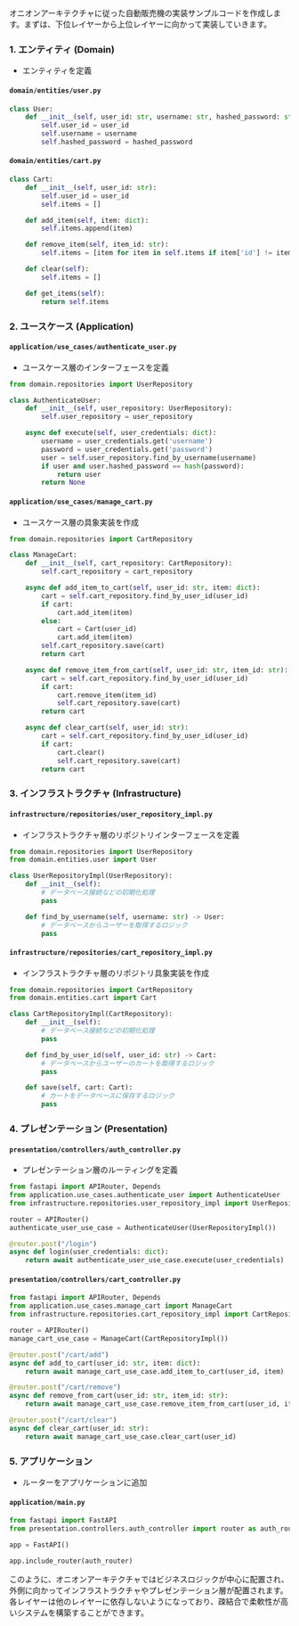 オニオンアーキテクチャに従った自動販売機の実装サンプルコードを作成します。まずは、下位レイヤーから上位レイヤーに向かって実装していきます。

### 1. エンティティ (Domain)
- エンティティを定義
#### `domain/entities/user.py`

```python
class User:
    def __init__(self, user_id: str, username: str, hashed_password: str):
        self.user_id = user_id
        self.username = username
        self.hashed_password = hashed_password
```

#### `domain/entities/cart.py`

```python
class Cart:
    def __init__(self, user_id: str):
        self.user_id = user_id
        self.items = []

    def add_item(self, item: dict):
        self.items.append(item)

    def remove_item(self, item_id: str):
        self.items = [item for item in self.items if item['id'] != item_id]

    def clear(self):
        self.items = []

    def get_items(self):
        return self.items
```

### 2. ユースケース (Application)

#### `application/use_cases/authenticate_user.py`
- ユースケース層のインターフェースを定義
```python
from domain.repositories import UserRepository

class AuthenticateUser:
    def __init__(self, user_repository: UserRepository):
        self.user_repository = user_repository

    async def execute(self, user_credentials: dict):
        username = user_credentials.get('username')
        password = user_credentials.get('password')
        user = self.user_repository.find_by_username(username)
        if user and user.hashed_password == hash(password):
            return user
        return None
```

#### `application/use_cases/manage_cart.py`
- ユースケース層の具象実装を作成
```python
from domain.repositories import CartRepository

class ManageCart:
    def __init__(self, cart_repository: CartRepository):
        self.cart_repository = cart_repository

    async def add_item_to_cart(self, user_id: str, item: dict):
        cart = self.cart_repository.find_by_user_id(user_id)
        if cart:
            cart.add_item(item)
        else:
            cart = Cart(user_id)
            cart.add_item(item)
        self.cart_repository.save(cart)
        return cart

    async def remove_item_from_cart(self, user_id: str, item_id: str):
        cart = self.cart_repository.find_by_user_id(user_id)
        if cart:
            cart.remove_item(item_id)
            self.cart_repository.save(cart)
        return cart

    async def clear_cart(self, user_id: str):
        cart = self.cart_repository.find_by_user_id(user_id)
        if cart:
            cart.clear()
            self.cart_repository.save(cart)
        return cart
```

### 3. インフラストラクチャ (Infrastructure)

#### `infrastructure/repositories/user_repository_impl.py`
- インフラストラクチャ層のリポジトリインターフェースを定義
```python
from domain.repositories import UserRepository
from domain.entities.user import User

class UserRepositoryImpl(UserRepository):
    def __init__(self):
        # データベース接続などの初期化処理
        pass

    def find_by_username(self, username: str) -> User:
        # データベースからユーザーを取得するロジック
        pass
```

#### `infrastructure/repositories/cart_repository_impl.py`
- インフラストラクチャ層のリポジトリ具象実装を作成
```python
from domain.repositories import CartRepository
from domain.entities.cart import Cart

class CartRepositoryImpl(CartRepository):
    def __init__(self):
        # データベース接続などの初期化処理
        pass

    def find_by_user_id(self, user_id: str) -> Cart:
        # データベースからユーザーのカートを取得するロジック
        pass

    def save(self, cart: Cart):
        # カートをデータベースに保存するロジック
        pass
```

### 4. プレゼンテーション (Presentation)

#### `presentation/controllers/auth_controller.py`
- プレゼンテーション層のルーティングを定義
```python
from fastapi import APIRouter, Depends
from application.use_cases.authenticate_user import AuthenticateUser
from infrastructure.repositories.user_repository_impl import UserRepositoryImpl

router = APIRouter()
authenticate_user_use_case = AuthenticateUser(UserRepositoryImpl())

@router.post("/login")
async def login(user_credentials: dict):
    return await authenticate_user_use_case.execute(user_credentials)
```

#### `presentation/controllers/cart_controller.py`

```python
from fastapi import APIRouter, Depends
from application.use_cases.manage_cart import ManageCart
from infrastructure.repositories.cart_repository_impl import CartRepositoryImpl

router = APIRouter()
manage_cart_use_case = ManageCart(CartRepositoryImpl())

@router.post("/cart/add")
async def add_to_cart(user_id: str, item: dict):
    return await manage_cart_use_case.add_item_to_cart(user_id, item)

@router.post("/cart/remove")
async def remove_from_cart(user_id: str, item_id: str):
    return await manage_cart_use_case.remove_item_from_cart(user_id, item_id)

@router.post("/cart/clear")
async def clear_cart(user_id: str):
    return await manage_cart_use_case.clear_cart(user_id)
```

### 5. アプリケーション

- ルーターをアプリケーションに追加
#### `application/main.py`
```python
from fastapi import FastAPI
from presentation.controllers.auth_controller import router as auth_router

app = FastAPI()

app.include_router(auth_router)
```

このように、オニオンアーキテクチャではビジネスロジックが中心に配置され、外側に向かってインフラストラクチャやプレゼンテーション層が配置されます。各レイヤーは他のレイヤーに依存しないようになっており、疎結合で柔軟性が高いシステムを構築することができます。